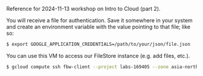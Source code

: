 Reference for 2024-11-13 workshop on Intro to Cloud (part 2).

You will receive a file for authentication. Save it somewhere in your system and create an environment variable with the value pointing to that file; like so:

``` sh
$ export GOOGLE_APPLICATION_CREDENTIALS=/path/to/your/json/file.json
```

You can use this VM to access our FileStore instance (e.g. add files, etc.).

``` sh
$ gcloud compute ssh fbw-client --project labs-169405 --zone asia-northeast1-a
```
